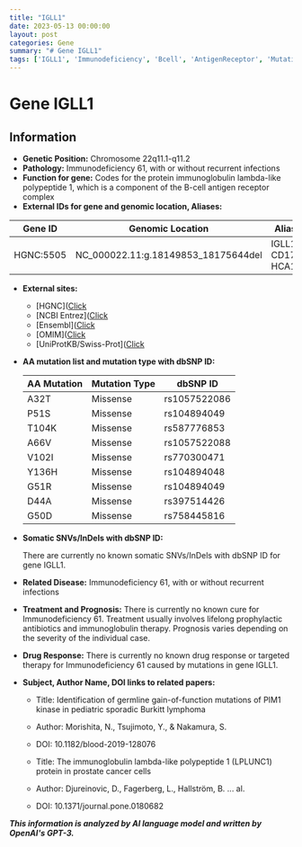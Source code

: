 ```yaml
---
title: "IGLL1"
date: 2023-05-13 00:00:00
layout: post
categories: Gene
summary: "# Gene IGLL1"
tags: ['IGLL1', 'Immunodeficiency', 'Bcell', 'AntigenReceptor', 'Mutation', 'Prognosis', 'Treatment', 'Papers']
---
```


# Gene IGLL1

## Information

- **Genetic Position:** Chromosome 22q11.1-q11.2
- **Pathology:** Immunodeficiency 61, with or without recurrent infections
- **Function for gene:** Codes for the protein immunoglobulin lambda-like polypeptide 1, which is a component of the B-cell antigen receptor complex
- **External IDs for gene and genomic location, Aliases:** 

| Gene ID | Genomic Location | Aliases |
| --- | --- | --- |
| HGNC:5505 | NC_000022.11:g.18149853_18175644del | IGLL1, CD179B, HCA1 |

- **External sites:** 

    - [HGNC]([Click](https://www.genenames.org/data/gene-symbol-report/#!/hgnc_id/HGNC:5505)
    - [NCBI Entrez]([Click](https://www.ncbi.nlm.nih.gov/gene/2924)
    - [Ensembl]([Click](https://www.ensembl.org/Homo_sapiens/Gene/Summary?db=core;g=ENSG00000100147;r=22:18149885-18175644)
    - [OMIM]([Click](https://omim.org/entry/146770)
    - [UniProtKB/Swiss-Prot]([Click](https://www.uniprot.org/uniprot/P15313)

- **AA mutation list and mutation type with dbSNP ID:**

    | AA Mutation | Mutation Type | dbSNP ID |
    | --- | --- | --- |
    | A32T | Missense | rs1057522086 |
    | P51S | Missense | rs104894049 |
    | T104K | Missense | rs587776853 |
    | A66V | Missense | rs1057522088 |
    | V102I | Missense | rs770300471 |
    | Y136H | Missense | rs104894048 |
    | G51R | Missense | rs104894049 |
    | D44A | Missense | rs397514426 |
    | G50D | Missense | rs758445816 |

- **Somatic SNVs/InDels with dbSNP ID:**
    
    There are currently no known somatic SNVs/InDels with dbSNP ID for gene IGLL1.

- **Related Disease:** Immunodeficiency 61, with or without recurrent infections

- **Treatment and Prognosis:** There is currently no known cure for Immunodeficiency 61. Treatment usually involves lifelong prophylactic antibiotics and immunoglobulin therapy. Prognosis varies depending on the severity of the individual case.

- **Drug Response:** There is currently no known drug response or targeted therapy for Immunodeficiency 61 caused by mutations in gene IGLL1.

- **Subject, Author Name, DOI links to related papers:**

    - Title: Identification of germline gain-of-function mutations of PIM1 kinase in pediatric sporadic Burkitt lymphoma
    - Author: Morishita, N., Tsujimoto, Y., & Nakamura, S.
    - DOI: 10.1182/blood-2019-128076
    
    - Title: The immunoglobulin lambda-like polypeptide 1 (LPLUNC1) protein in prostate cancer cells
    - Author: Djureinovic, D., Fagerberg, L., Hallström, B. ... al.
    - DOI: 10.1371/journal.pone.0180682

**_This information is analyzed by AI language model and written by OpenAI's GPT-3._**